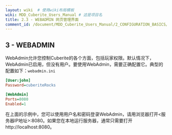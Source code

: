 ```yaml
---
layout: wiki  # 使用wiki布局模板
wiki: MDD_Cuberite_Users_Manual # 这是项目名
title: 2.3 - WEBADMIN 网页管理界面
comment_id: /document/MDD_Cuberite_Users_Manual/2_CONFIGURATION_BASICS/
---
```

## 3 - WEBADMIN

WebAdmin允许您控制Cuberite的各个方面，包括玩家权限。默认情况下，WebAdmin已启用，但没有用户。要使用WebAdmin，需要正确配置它。典型的配置如下：`webadmin.ini`

``` webadmin.ini
[User:john]
Password=cuberiteRocks

[WebAdmin]
Ports=8080
Enabled=1
```

在上面的示例中，您可以使用用户名和密码登录WebAdmin，请用浏览器打开<服务器IP地址>:8080。如果您在本地运行服务器，通常只需要打开http://localhost:8080。